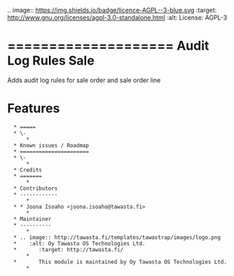.. image:: https://img.shields.io/badge/licence-AGPL--3-blue.svg
:target: http://www.gnu.org/licenses/agpl-3.0-standalone.html
:alt: License: AGPL-3

====================
Audit Log Rules Sale
====================

Adds audit log rules for sale order and sale order line

Features
========
      * =====
      * \-
          *
      * Known issues / Roadmap
      * ======================
      * \-
          *
      * Credits
      * =======
          *
      * Contributors
      * ------------
          *
      * * Joona Isoaho <joona.isoaho@tawasta.fi>
          *
      * Maintainer
      * ----------
          *
      * .. image:: http://tawasta.fi/templates/tawastrap/images/logo.png
      *    :alt: Oy Tawasta OS Technologies Ltd.
      *       :target: http://tawasta.fi/
          *
      *       This module is maintained by Oy Tawasta OS Technologies Ltd.
          *
